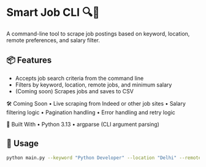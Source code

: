 # Smart Job CLI 🔍💼

A command-line tool to scrape job postings based on keyword, location, remote preferences, and salary filter.

## 📦 Features
  - Accepts job search criteria from the command line
  - Filters by keyword, location, remote jobs, and minimum salary
  - (Coming soon) Scrapes jobs and saves to CSV

🛠️ Coming Soon
	•	Live scraping from Indeed or other job sites
	•	Salary filtering logic
	•	Pagination handling
	•	Error handling and retry logic

🧠 Built With
	•	Python 3.13
	•	argparse (CLI argument parsing)

## 🚀 Usage
```bash
python main.py --keyword "Python Developer" --location "Delhi" --remote --min-salary 80000 --output jobs.csv
